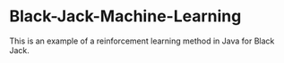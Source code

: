 # Black-Jack-Machine-Learning
This is an example of a reinforcement learning method in Java for Black Jack.
